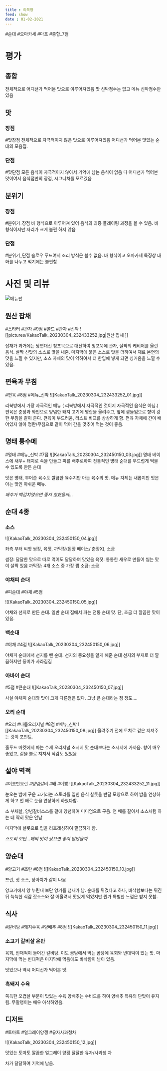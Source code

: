 ```yaml
---
title : 리북방
feed: show
date : 01-02-2021
---
```


#순대 #오마카세 #마포 #종합_7점

# 평가
## 종합
전체적으로 어디선가 먹어본 맛으로 이루어져있음
맛 신박점수는 없고 메뉴 신박점수만 있음
## 맛
### 장점 
#맛장점
	전체적으로 자극적이지 않은 맛으로 이루어져있음
	어디선가 먹어본 맛있는 순대의 모음집.
	
### 단점
#맛단점
	모든 음식이 자극적이지 않아서 기억에 남는 음식이 없음
	다 어디선가 먹어본 맛이여서 음식점만의 장점, 시그니처를 모르겠음
	
	
## 분위기
### 장점
#분위기_장점
	바 형식으로 이루어져 있어 음식의 최종 플레이팅 과정을 볼 수 있음.
	바 형식이지만 자리가 크게 불편 하지 않음
### 단점
#분위기_단점
	슬로우 푸드여서 조리 방식은 볼수 없음.
	바 형식이고 오마카세 특징상 대화를 나누고 먹기에는 불편함

# 사진 및 리뷰
![메뉴판](pictures/KakaoTalk_20230304_232856043.jpg)


## 원산 잡채
#스타터 #관자 #9점 #콜드 #관자 #신박
![[pictures/KakaoTalk_20230304_232433252.jpg|원산 잡채 ]]

잡채가 과거에는 당면대신 청포묵으로 대신하여 청포묵에 관자, 살짝의 케비어를 올린 음식.
살짝 신맛의 소스로 맛을 내줌. 
마지막에 묽은 소스로 맛을 더하여서 재료 본연의 맛을 느낄 수 있지만, 소스 자체의 맛이 약하여서 더 한입에 넣게 되면 싱거움을 느낄 수 있음. 

## 편육과 무침
#편육 #8점 #메뉴_신박
![[KakaoTalk_20230304_232433252_01.jpg]]

리북방에서 가장 자극적인 메뉴 ( 리북방에서 자극적인 것이지 자극적인 음식은 아님.)
편육은 춘장과 와인으로 양념한 돼지 고기에 명란을 올려주고, 옆에 곁들임으로 향이 강한 무침을 같이 준다. 
편육이 부드러움, 러스트 비프를 상상하게 함.
편육 자체에 간이 배어있지 않아 명란/무침으로 같이 먹어 간을 맞추어 먹는 것이 좋음.


## 명태 퉁수메
#명태 #메뉴_신박 #7점 
![[KakaoTalk_20230304_232450150_03.jpg]]
명태 베이스에 새우+ 돼지로 속을 만들고 피를 배추로하여 전통적인 명태 순대를 부드럽게 먹을 수 있도록 만든 순대 

맛은 명태, 부어준 육수도 깔끔한 육수지만 아는 육수의 맛.
메뉴 자체는 새롭지만 맛은 아는 맛인 아쉬운 메뉴.

_배추가 백김치였으면 좋지 않았을까..._

## 순대 4종
### 소스
![[KakaoTalk_20230304_232450150_04.jpg]]

좌측 부터 씨앗 쌈장, 육젓, 까막장(된장 베이스/ 춘장X), 소금

쌈장: 달달한 맛으로 따로 먹어도 달달하여 맛있음
육젓: 통통한 새우로 만들어 씹는 맛이 살짝 있음
까막장: 4개 소스 중 가장 짬
소금: 소금

### 야채피 순대
#피순대 #야채 #5점

![[KakaoTalk_20230304_232450150_05.jpg]]

야채와 선지로 만든 순대.
일반 순대 집에서 파는 전통 순대 맛.
단, 조금 더 깔끔한 맛이있음.

### 백순대
#야채 #4점
![[KakaoTalk_20230304_232450150_06.jpg]]

야채피 순대에서 선지를 뺀 순대.
선지의 중요성을 알게 해준 순대
선지의 부재로 더 깔끔하지만 풍미가 사라짐짐

### 아바이 순대
#5점 #큰순대
![[KakaoTalk_20230304_232450150_07.jpg]]

사실 야채피 순대와 맛이 크게 다른점은 없다.
그냥 큰 순대라는 점 정도....

### 오리 순대
#오리 #나름오리지널 #8점 #메뉴_신박
![[KakaoTalk_20230304_232450150_08.jpg]]
올려주기 전에 토치로 겉은 지져주는 것이 포인트.

홀푸드 마켓에서 파는 수제 오리지널 소시지 맛
순대보다는 소시지에 가까움.
향이 매우 좋았고, 겉을 불로 지져서 식감도 있었음

## 설야 멱적
#이름만요란 #양념갈비 #배 #이쁨 
![[KakaoTalk_20230304_232433252_11.jpg]]

눈오는 밤에 구운 고기라는 스토리를 입힌 음식
샬롯을 반달 모양으로 하여 밤을 연상하게 하고 언 배로 눈을 연상하게 하였다함.

소 부채살, 양념갈비소스를 겉에 양념하여 미디엄으로 구음.
언 배를 갈아서 소스처럼 하는 데 딱히 맛은 안남

마지막에 샬롯으로 입을 리프레싱하여 깔끔하게 함.

_스토리 보단...배의 맛이 났으면 좋지 않았을까_

## 양순대
#양고기 #쯔란 #8점 
![[KakaoTalk_20230304_232450150_10.jpg]]

쯔란, 잣 소스, 장아치가 같이 나옴

양고기에서 양 누린내 보단 양기름 냄새가 남. 
순대를 튀겼다고 하나, 바삭함보다는 튀긴뒤 눅눅한 식감
잣소스와 잘 어울려서 맛있게 먹었지만 뭔가 특별한 느낌은 받지 못함.

## 식사
#갈비탕 #돼지수육 #양배추 #8점 
![[KakaoTalk_20230304_232450150_11.jpg]]
### 소고기 갈비살 온반

육회, 빈재떡이 들어간 갈비탕.
이도 곰탕에서 먹는 곰탕에 육회와 빈대떡이 있는 맛.
마지막에 먹는 빈대떡은 마지막에 먹음에도 바삭함이 남아 있음.

맛있으나 역시 어디선가 먹어본 맛.

### 흑돼지 수육
쪽득한 오겹살 부분이 맛있는 수육
양배추는 수비드를 하여 양배추 특유의 단맛이 유지 됨.
무말랭이는 매우 아삭하였음. 


## 디저트
#토마토 #얼그레이양갱 #유자사과청차

![[KakaoTalk_20230304_232450150_12.jpg]]


맛있는 토마토
깔끔한 얼그레이 양갱
달달한 유자/사과청 차

차가 달달하여 기억에 남음.
